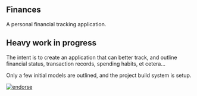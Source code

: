 ## Finances

A personal financial tracking application.

## Heavy work in progress

The intent is to create an application that can better track, and outline financial status, transaction records, spending habits, et cetera...

Only a few initial models are outlined, and the project build system is setup. 

[![endorse](http://api.coderwall.com/markdleblanc/endorsecount.png)](http://coderwall.com/markdleblanc)